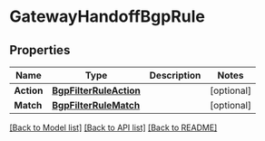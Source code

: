 # GatewayHandoffBgpRule

## Properties

Name | Type | Description | Notes
------------ | ------------- | ------------- | -------------
**Action** | [**BgpFilterRuleAction**](bgp_filter_rule_action.md) |  | [optional] 
**Match** | [**BgpFilterRuleMatch**](bgp_filter_rule_match.md) |  | [optional] 

[[Back to Model list]](../README.md#documentation-for-models) [[Back to API list]](../README.md#documentation-for-api-endpoints) [[Back to README]](../README.md)


